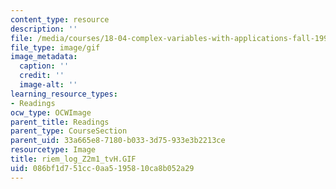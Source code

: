 ```yaml
---
content_type: resource
description: ''
file: /media/courses/18-04-complex-variables-with-applications-fall-1999/086bf1d751cc0aa5195810ca8b052a29_riem_log_Z2m1_tvH.GIF
file_type: image/gif
image_metadata:
  caption: ''
  credit: ''
  image-alt: ''
learning_resource_types:
- Readings
ocw_type: OCWImage
parent_title: Readings
parent_type: CourseSection
parent_uid: 33a665e8-7180-b033-3d75-933e3b2213ce
resourcetype: Image
title: riem_log_Z2m1_tvH.GIF
uid: 086bf1d7-51cc-0aa5-1958-10ca8b052a29
---
```

